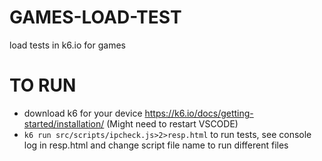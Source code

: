 # GAMES-LOAD-TEST
load tests in k6.io for games

# TO RUN
- download k6 for your device https://k6.io/docs/getting-started/installation/ (Might need to restart VSCODE)
- ```k6 run src/scripts/ipcheck.js>2>resp.html``` to run tests, see console log in resp.html and change script file name to run different files